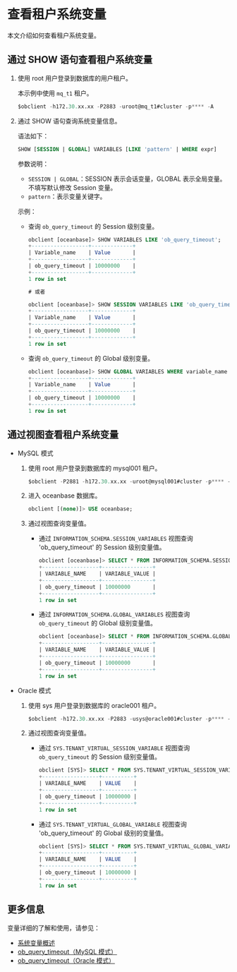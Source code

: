 # 查看租户系统变量

本文介绍如何查看租户系统变量。

## 通过 SHOW 语句查看租户系统变量

1. 使用 root 用户登录到数据库的用户租户。

   本示例中使用 `mq_t1`  租户。

    ```sql
    $obclient -h172.30.xx.xx -P2883 -uroot@mq_t1#cluster -p**** -A
    ```

2. 通过 SHOW 语句查询系统变量信息。

   语法如下：

   ```sql
   SHOW [SESSION | GLOBAL] VARIABLES [LIKE 'pattern' | WHERE expr]
   ```

   参数说明：

   * `SESSION | GLOBAL`：SESSION 表示会话变量，GLOBAL 表示全局变量。不填写默认修改 Session 变量。
   * `pattern`：表示变量关键字。

   示例：

   * 查询 `ob_query_timeout` 的 Session 级别变量。

      ```sql
      obclient [oceanbase]> SHOW VARIABLES LIKE 'ob_query_timeout';
      +------------------+-------------+
      | Variable_name    | Value       |
      +------------------+-------------+
      | ob_query_timeout | 10000000    |
      +------------------+-------------+
      1 row in set
      
      # 或者

      obclient [oceanbase]> SHOW SESSION VARIABLES LIKE 'ob_query_timeout';
      +------------------+-------------+
      | Variable_name    | Value       |
      +------------------+-------------+
      | ob_query_timeout | 10000000    |
      +------------------+-------------+
      1 row in set
      ```

   * 查询 `ob_query_timeout` 的 Global 级别变量。

      ```sql
      obclient [oceanbase]> SHOW GLOBAL VARIABLES WHERE variable_name LIKE 'ob_query_timeout';
      +------------------+-------------+
      | Variable_name    | Value       |
      +------------------+-------------+
      | ob_query_timeout | 10000000    |
      +------------------+-------------+
      1 row in set
      ```

## 通过视图查看租户系统变量

* MySQL 模式

  1. 使用 root 用户登录到数据库的 mysql001 租户。

      ```sql
      $obclient -P2881 -h172.30.xx.xx -uroot@mysql001#cluster -p**** -A -Doceanbase
      ```

  2. 进入 oceanbase 数据库。

      ```sql
      obclient [(none)]> USE oceanbase;
      ```

  3. 通过视图查询变量值。

     * 通过 `INFORMATION_SCHEMA.SESSION_VARIABLES` 视图查询 'ob_query_timeout' 的 Session 级别变量值。

        ```sql
        obclient [oceanbase]> SELECT * FROM INFORMATION_SCHEMA.SESSION_VARIABLES WHERE VARIABLE_NAME = 'ob_query_timeout';
        +------------------+----------------+
        | VARIABLE_NAME    | VARIABLE_VALUE |
        +------------------+----------------+
        | ob_query_timeout | 10000000       |
        +------------------+----------------+
        1 row in set
        ```

     * 通过 `INFORMATION_SCHEMA.GLOBAL_VARIABLES` 视图查询 `ob_query_timeout` 的 Global 级别变量值。

        ```sql
        obclient [oceanbase]> SELECT * FROM INFORMATION_SCHEMA.GLOBAL_VARIABLES WHERE VARIABLE_NAME = 'ob_query_timeout';
        +------------------+----------------+
        | VARIABLE_NAME    | VARIABLE_VALUE |
        +------------------+----------------+
        | ob_query_timeout | 10000000       |
        +------------------+----------------+
        1 row in set
        ```

* Oracle 模式

  1. 使用 sys 用户登录到数据库的 oracle001 租户。

      ```sql
      $obclient -h172.30.xx.xx -P2883 -usys@oracle001#cluster -p**** -A
      ```

  2. 通过视图查询变量值。

     * 通过 `SYS.TENANT_VIRTUAL_SESSION_VARIABLE` 视图查询 `ob_query_timeout` 的 Session 级别变量值。

        ```sql
        obclient [SYS]> SELECT * FROM SYS.TENANT_VIRTUAL_SESSION_VARIABLE WHERE VARIABLE_NAME = 'ob_query_timeout';
        +------------------+----------+
        | VARIABLE_NAME    | VALUE    |
        +------------------+----------+
        | ob_query_timeout | 10000000 |
        +------------------+----------+
        1 row in set
        ```

     * 通过 `SYS.TENANT_VIRTUAL_GLOBAL_VARIABLE` 视图查询 'ob_query_timeout' 的 Global 级别的变量值。

        ```sql
        obclient [SYS]> SELECT * FROM SYS.TENANT_VIRTUAL_GLOBAL_VARIABLE WHERE VARIABLE_NAME = 'ob_query_timeout';
        +------------------+----------+
        | VARIABLE_NAME    | VALUE    |
        +------------------+----------+
        | ob_query_timeout | 10000000 |
        +------------------+----------+
        1 row in set
        ```

## 更多信息

变量详细的了解和使用，请参见：

* [系统变量概述](../../../7.reference/5.system-reference/2.system-variable-of-mysql-mode/1.overview-of-system-variables-of-mysql-mode.md)
* [ob_query_timeout（MySQL 模式）](../../../7.reference/5.system-reference/2.system-variable-of-mysql-mode/90.ob_query_timeout-of-mysql-mode.md)
* [ob_query_timeout（Oracle 模式）](../../../7.reference/5.system-reference/3.system-variable-of-oracle-mode/89.ob_query_timeout-of-oracle-mode.md)